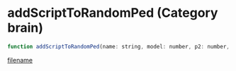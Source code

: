 # addScriptToRandomPed (Category brain)

```js
function addScriptToRandomPed(name: string, model: number, p2: number, p3: number): void
```

[filename](addScriptToRandomPed_m.md ':include')